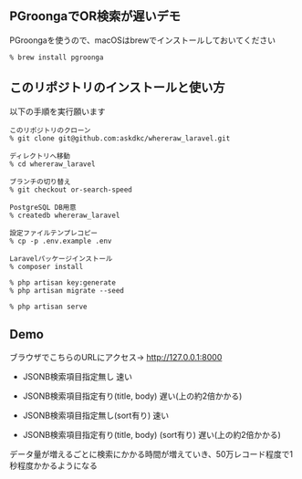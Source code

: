 ## PGroongaでOR検索が遅いデモ

PGroongaを使うので、macOSはbrewでインストールしておいてください
```
% brew install pgroonga
```

## このリポジトリのインストールと使い方

以下の手順を実行願います

```
このリポジトリのクローン
% git clone git@github.com:askdkc/whereraw_laravel.git

ディレクトリへ移動
% cd whereraw_laravel

ブランチの切り替え
% git checkout or-search-speed

PostgreSQL DB用意
% createdb whereraw_laravel

設定ファイルテンプレコピー
% cp -p .env.example .env

Laravelパッケージインストール
% composer install

% php artisan key:generate
% php artisan migrate --seed

% php artisan serve
```

## Demo
ブラウザでこちらのURLにアクセス→ http://127.0.0.1:8000

- JSONB検索項目指定無し 速い

- JSONB検索項目指定有り(title, body)  遅い(上の約2倍かかる)

- JSONB検索項目指定無し(sort有り) 速い

- JSONB検索項目指定有り(title, body) (sort有り)  遅い(上の約2倍かかる)

データ量が増えるごとに検索にかかる時間が増えていき、50万レコード程度で1秒程度かかるようになる


